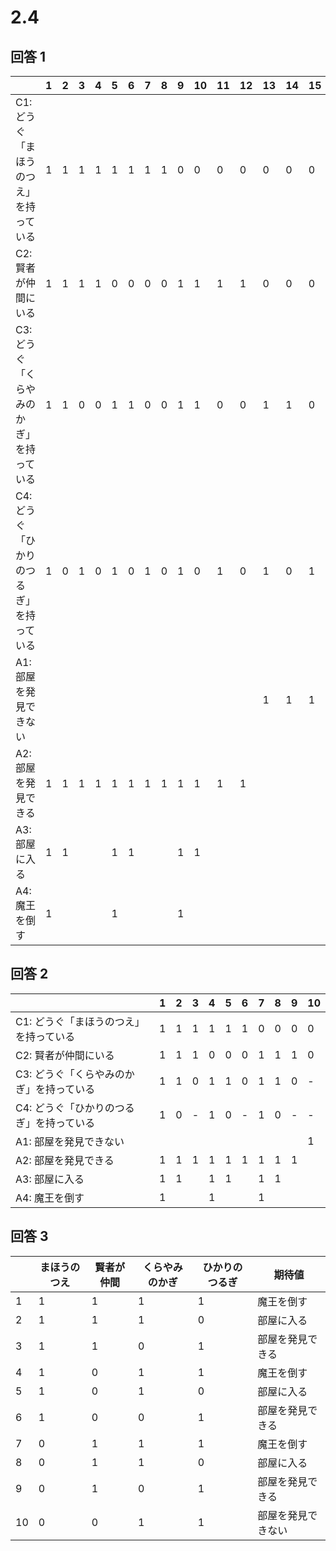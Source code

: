 # 2.4

## 回答 1

|                                          | 1   | 2   | 3   | 4   | 5   | 6   | 7   | 8   | 9   | 10  | 11  | 12  | 13  | 14  | 15  | 16  |
| ---------------------------------------- | --- | --- | --- | --- | --- | --- | --- | --- | --- | --- | --- | --- | --- | --- | --- | --- |
| C1: どうぐ「まほうのつえ」を持っている   | 1   | 1   | 1   | 1   | 1   | 1   | 1   | 1   | 0   | 0   | 0   | 0   | 0   | 0   | 0   | 0   |
| C2: 賢者が仲間にいる                     | 1   | 1   | 1   | 1   | 0   | 0   | 0   | 0   | 1   | 1   | 1   | 1   | 0   | 0   | 0   | 0   |
| C3: どうぐ「くらやみのかぎ」を持っている | 1   | 1   | 0   | 0   | 1   | 1   | 0   | 0   | 1   | 1   | 0   | 0   | 1   | 1   | 0   | 0   |
| C4: どうぐ「ひかりのつるぎ」を持っている | 1   | 0   | 1   | 0   | 1   | 0   | 1   | 0   | 1   | 0   | 1   | 0   | 1   | 0   | 1   | 0   |
| A1: 部屋を発見できない                   |     |     |     |     |     |     |     |     |     |     |     |     | 1   | 1   | 1   | 1   |
| A2: 部屋を発見できる                     | 1   | 1   | 1   | 1   | 1   | 1   | 1   | 1   | 1   | 1   | 1   | 1   |     |     |     |     |
| A3: 部屋に入る                           | 1   | 1   |     |     | 1   | 1   |     |     | 1   | 1   |     |     |     |     |     |     |
| A4: 魔王を倒す                           | 1   |     |     |     | 1   |     |     |     | 1   |     |     |     |     |     |     |     |

## 回答 2

|                                          | 1   | 2   | 3   | 4   | 5   | 6   | 7   | 8   | 9   | 10  |
| ---------------------------------------- | --- | --- | --- | --- | --- | --- | --- | --- | --- | --- |
| C1: どうぐ「まほうのつえ」を持っている   | 1   | 1   | 1   | 1   | 1   | 1   | 0   | 0   | 0   | 0   |
| C2: 賢者が仲間にいる                     | 1   | 1   | 1   | 0   | 0   | 0   | 1   | 1   | 1   | 0   |
| C3: どうぐ「くらやみのかぎ」を持っている | 1   | 1   | 0   | 1   | 1   | 0   | 1   | 1   | 0   | -   |
| C4: どうぐ「ひかりのつるぎ」を持っている | 1   | 0   | -   | 1   | 0   | -   | 1   | 0   | -   | -   |
| A1: 部屋を発見できない                   |     |     |     |     |     |     |     |     |     | 1   |
| A2: 部屋を発見できる                     | 1   | 1   | 1   | 1   | 1   | 1   | 1   | 1   | 1   |     |
| A3: 部屋に入る                           | 1   | 1   |     | 1   | 1   |     | 1   | 1   |     |     |
| A4: 魔王を倒す                           | 1   |     |     | 1   |     |     | 1   |     |     |     |

## 回答 3

|     | まほうのつえ | 賢者が仲間 | くらやみのかぎ | ひかりのつるぎ | 期待値             |
| --- | ------------ | ---------- | -------------- | -------------- | ------------------ |
| 1   | 1            | 1          | 1              | 1              | 魔王を倒す         |
| 2   | 1            | 1          | 1              | 0              | 部屋に入る         |
| 3   | 1            | 1          | 0              | 1              | 部屋を発見できる   |
| 4   | 1            | 0          | 1              | 1              | 魔王を倒す         |
| 5   | 1            | 0          | 1              | 0              | 部屋に入る         |
| 6   | 1            | 0          | 0              | 1              | 部屋を発見できる   |
| 7   | 0            | 1          | 1              | 1              | 魔王を倒す         |
| 8   | 0            | 1          | 1              | 0              | 部屋に入る         |
| 9   | 0            | 1          | 0              | 1              | 部屋を発見できる   |
| 10  | 0            | 0          | 1              | 1              | 部屋を発見できない |
